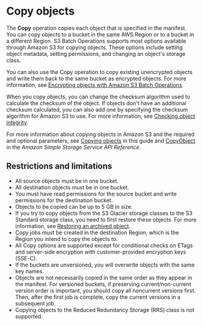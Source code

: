 # Copy objects<a name="batch-ops-copy-object"></a>

The **Copy** operation copies each object that is specified in the manifest\. You can copy objects to a bucket in the same AWS Region or to a bucket in a different Region\. S3 Batch Operations supports most options available through Amazon S3 for copying objects\. These options include setting object metadata, setting permissions, and changing an object's storage class\. 

You can also use the Copy operation to copy existing unencrypted objects and write them back to the same bucket as encrypted objects\. For more information, see [Encrypting objects with Amazon S3 Batch Operations](http://aws.amazon.com/blogs/storage/encrypting-objects-with-amazon-s3-batch-operations/)\.

When you copy objects, you can change the checksum algorithm used to calculate the checksum of the object\. If objects don't have an additional checksum calculated, you can also add one by specifying the checksum algorithm for Amazon S3 to use\. For more information, see [Checking object integrity](checking-object-integrity.md)\.

For more information about copying objects in Amazon S3 and the required and optional parameters, see [Copying objects](copy-object.md) in this guide and [CopyObject](https://docs.aws.amazon.com/AmazonS3/latest/API/API_CopyObject.html) in the *Amazon Simple Storage Service API Reference*\.

## Restrictions and limitations<a name="batch-ops-copy-object-restrictions"></a>
+ All source objects must be in one bucket\.
+ All destination objects must be in one bucket\.
+ You must have read permissions for the source bucket and write permissions for the destination bucket\.
+ Objects to be copied can be up to 5 GB in size\.
+ If you try to copy objects from the S3 Glacier storage classes to the S3 Standard storage class, you need to first restore these objects\. For more information, see [Restoring an archived object](restoring-objects.md)\.
+ Copy jobs must be created in the destination Region, which is the Region you intend to copy the objects to\.
+ All Copy options are supported except for conditional checks on ETags and server\-side encryption with customer\-provided encryption keys \(SSE\-C\)\.
+ If the buckets are unversioned, you will overwrite objects with the same key names\.
+ Objects are not necessarily copied in the same order as they appear in the manifest\. For versioned buckets, if preserving current/non\-current version order is important, you should copy all noncurrent versions first\. Then, after the first job is complete, copy the current versions in a subsequent job\. 
+ Copying objects to the Reduced Redundancy Storage \(RRS\) class is not supported\.
